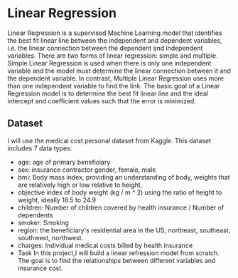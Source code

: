 # Linear Regression
Linear Regression is a supervised Machine Learning model that identifies the best fit linear line between the independent and dependent variables, i.e. the linear connection between the dependent and independent variables. There are two forms of linear regression: simple and multiple. Simple Linear Regression is used when there is only one independent variable and the model must determine the linear connection between it and the dependent variable. In contrast, Multiple Linear Regression uses more than one independent variable to find the link. The basic goal of a Linear Regression model is to determine the best fit linear line and the ideal intercept and coefficient values such that the error is minimized.
## Dataset
I will use the medical cost personal dataset from Kaggle. This dataset includes 7 data types: 
- age: age of primary beneficiary
- sex: insurance contractor gender, female, male
- bmi: Body mass index, providing an understanding of body, weights that are relatively high or low relative to height,
- objective index of body weight (kg / m ^ 2) using the ratio of height to weight, ideally 18.5 to 24.9
- children: Number of children covered by health insurance / Number of dependents
- smoker: Smoking
- region: the beneficiary's residential area in the US, northeast, southeast, southwest, northwest.
- charges: Individual medical costs billed by health insurance
- Task
In this project,I will build a linear refression model from scratch. The goal is to find the relationships between different variables and insurance cost.
